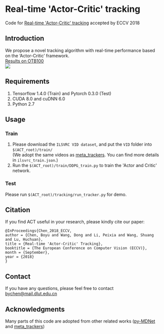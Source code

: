 Real-time 'Actor-Critic' tracking
=========================================
Code for [Real-time 'Actor-Critic' tracking](https://drive.google.com/file/d/18N0G1vX148SQWBuvG5sdAXjlSJH3yUua/view) accepted by ECCV 2018

Introduction
--------------------------------
We propose a novel tracking algorithm with real-time performance based on the ‘Actor-Critic’ framework.</br>
[Results on OTB100](https://drive.google.com/open?id=1wNv8pKWFz7n3-izZDQYKdCxyLjv76a2Y)</br>
![](https://github.com/bychen515/ACT/blob/master/ACT.png)  

Requirements
--------------------------
1. Tensorflow 1.4.0 (Train) and Pytorch 0.3.0 (Test)
2. CUDA 8.0 and cuDNN 6.0
3. Python 2.7

Usage
--------------------------
### Train
  1. Please download the `ILSVRC VID dataset`, and put the `VID` folder into `$(ACT_root)/train/` </br>
  (We adopt the same videos as [meta_trackers](https://github.com/silverbottlep/meta_trackers). You can find more details in `ilsvrc_train.json`.)
  2. Run the `$(ACT_root)/train/DDPG_train.py` to train the 'Actor and Critic' network.
### Test
  Please run `$(ACT_root)/tracking/run_tracker.py` for demo.
 
Citation
--------------------
If you find ACT useful in your research, please kindly cite our paper:</br>

    @InProceedings{Chen_2018_ECCV,
    author = {Chen, Boyu and Wang, Dong and Li, Peixia and Wang, Shuang and Lu, Huchuan},
    title = {Real-time 'Actor-Critic' Tracking},
    booktitle = {The European Conference on Computer Vision (ECCV)},
    month = {September},
    year = {2018}
    }

Contact
--------------------
If you have any questions, please feel free to contact bychen@mail.dlut.edu.cn

Acknowledgments
------------------------------
Many parts of this code are adopted from other related works ([py-MDNet](https://github.com/HyeonseobNam/py-MDNet) and [meta_trackers](https://github.com/silverbottlep/meta_trackers))

